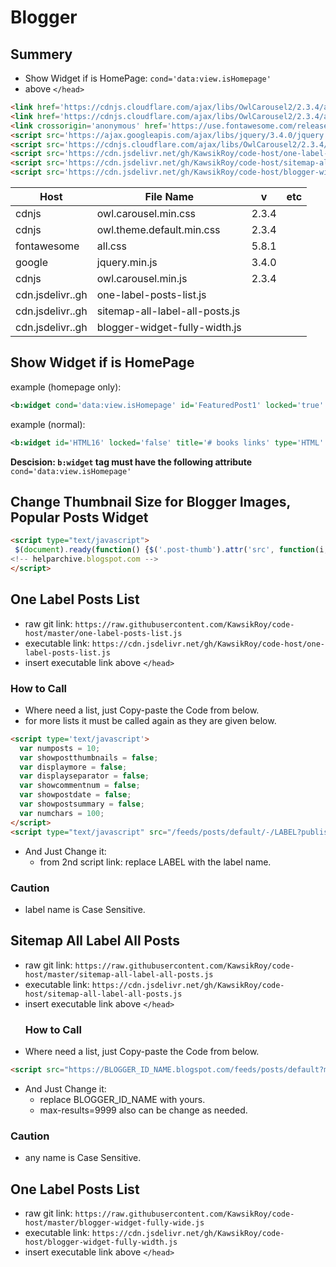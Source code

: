 # Blogger
## Summery
  - Show Widget if is HomePage: ``` cond='data:view.isHomepage' ```  
  - above ``` </head> ```  
  ```html
<link href='https://cdnjs.cloudflare.com/ajax/libs/OwlCarousel2/2.3.4/assets/owl.carousel.min.css' rel='stylesheet' type='text/css'/>
<link href='https://cdnjs.cloudflare.com/ajax/libs/OwlCarousel2/2.3.4/assets/owl.theme.default.min.css' rel='stylesheet' type='text/css'/>
<link crossorigin='anonymous' href='https://use.fontawesome.com/releases/v5.8.1/css/all.css' integrity='sha384-50oBUHEmvpQ+1lW4y57PTFmhCaXp0ML5d60M1M7uH2+nqUivzIebhndOJK28anvf' rel='stylesheet' type='text/css'/>
<script src='https://ajax.googleapis.com/ajax/libs/jquery/3.4.0/jquery.min.js' type='text/javascript'></script>
<script src='https://cdnjs.cloudflare.com/ajax/libs/OwlCarousel2/2.3.4/owl.carousel.min.js' type='text/javascript'></script>
<script src='https://cdn.jsdelivr.net/gh/KawsikRoy/code-host/one-label-posts-list.js' type='text/javascript'></script>
<script src='https://cdn.jsdelivr.net/gh/KawsikRoy/code-host/sitemap-all-label-all-posts.js' type='text/javascript'></script>
<script src='https://cdn.jsdelivr.net/gh/KawsikRoy/code-host/blogger-widget-fully-width.js' type='text/javascript'></script>
  ```

| Host             	| File Name                      	| v     	| etc	|
|------------------	|--------------------------------	|-------	|---	|
| cdnjs            	| owl.carousel.min.css           	| 2.3.4 	|   	|
| cdnjs            	| owl.theme.default.min.css      	| 2.3.4 	|   	|
| fontawesome      	| all.css                        	| 5.8.1 	|   	|
| google           	| jquery.min.js                  	| 3.4.0 	|   	|
| cdnjs            	| owl.carousel.min.js            	| 2.3.4 	|   	|
| cdn.jsdelivr..gh 	| one-label-posts-list.js        	|       	|   	|
| cdn.jsdelivr..gh 	| sitemap-all-label-all-posts.js 	|       	|   	|
| cdn.jsdelivr..gh 	| blogger-widget-fully-width.js  	|       	|   	|

## Show Widget if is HomePage
example (homepage only):  
```xml
<b:widget cond='data:view.isHomepage' id='FeaturedPost1' locked='true' title='' type='FeaturedPost' visible='true'>
```  
example (normal):  
```xml
<b:widget id='HTML16' locked='false' title='# books links' type='HTML' visible='true'>
```  
**Descision: ```b:widget``` tag must have the following attribute**  
``` cond='data:view.isHomepage' ```
## Change Thumbnail Size for Blogger Images, Popular Posts Widget
```html
<script type="text/javascript">
 $(document).ready(function() {$('.post-thumb').attr('src', function(i, src) {return src.replace( 's72-c', 's120-c' );});});
<!-- helparchive.blogspot.com -->
</script>
````
## One Label Posts List
  - raw git link: ``` https://raw.githubusercontent.com/KawsikRoy/code-host/master/one-label-posts-list.js ```
  - executable link: ``` https://cdn.jsdelivr.net/gh/KawsikRoy/code-host/one-label-posts-list.js ```
  - insert executable link above ```</head>```
  ### How to Call
  - Where need a list, just Copy-paste the Code from below.
  - for more lists it must be called again as they are given below.
```html
<script type='text/javascript'>
  var numposts = 10;
  var showpostthumbnails = false;
  var displaymore = false;
  var displayseparator = false;
  var showcommentnum = false;
  var showpostdate = false;
  var showpostsummary = false;
  var numchars = 100;
</script>
<script type="text/javascript" src="/feeds/posts/default/-/LABEL?published&alt=json-in-script&callback=labelthumbs"></script>
```
  - And Just Change it:
    - from 2nd script link: replace LABEL with the label name.
  ### Caution
  - label name is Case Sensitive.
## Sitemap All Label All Posts
  - raw git link: ``` https://raw.githubusercontent.com/KawsikRoy/code-host/master/sitemap-all-label-all-posts.js ```
  - executable link: ``` https://cdn.jsdelivr.net/gh/KawsikRoy/code-host/sitemap-all-label-all-posts.js ```
  - insert executable link above ```</head>```
    ### How to Call
  - Where need a list, just Copy-paste the Code from below.
```html
<script src="https://BLOGGER_ID_NAME.blogspot.com/feeds/posts/default?max-results=9999&amp;alt=json-in-script&amp;callback=loadtoc"></script>
```
  - And Just Change it:
    - replace BLOGGER_ID_NAME with yours.
    - max-results=9999 also can be change as needed.
  ### Caution
  - any name is Case Sensitive.

## One Label Posts List
  - raw git link: ``` https://raw.githubusercontent.com/KawsikRoy/code-host/master/blogger-widget-fully-wide.js ```
  - executable link: ``` https://cdn.jsdelivr.net/gh/KawsikRoy/code-host/blogger-widget-fully-width.js ```
  - insert executable link above ```</head>```

